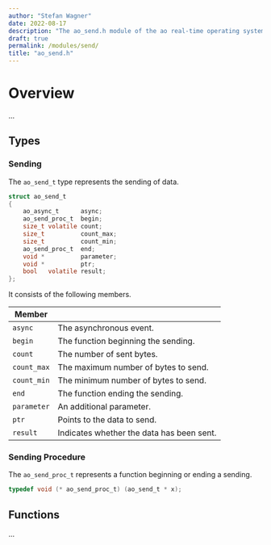 ```yaml
---
author: "Stefan Wagner"
date: 2022-08-17
description: "The ao_send.h module of the ao real-time operating system."
draft: true
permalink: /modules/send/
title: "ao_send.h"
---
```


# Overview

...

## Types

### Sending

The `ao_send_t` type represents the sending of data.

```c
struct ao_send_t
{
    ao_async_t      async;
    ao_send_proc_t  begin;
    size_t volatile count;
    size_t          count_max;
    size_t          count_min;
    ao_send_proc_t  end;
    void *          parameter;
    void *          ptr;
    bool   volatile result;
};
```

It consists of the following members.

| Member | |
|--------|-|
| `async` | The asynchronous event. |
| `begin` | The function beginning the sending. |
| `count` | The number of sent bytes. |
| `count_max` | The maximum number of bytes to send. |
| `count_min` | The minimum number of bytes to send. |
| `end` | The function ending the sending. |
| `parameter` | An additional parameter. |
| `ptr` | Points to the data to send. |
| `result` | Indicates whether the data has been sent. |

### Sending Procedure

The `ao_send_proc_t` represents a function beginning or ending a sending.

```c
typedef void (* ao_send_proc_t) (ao_send_t * x);
```

## Functions

...
